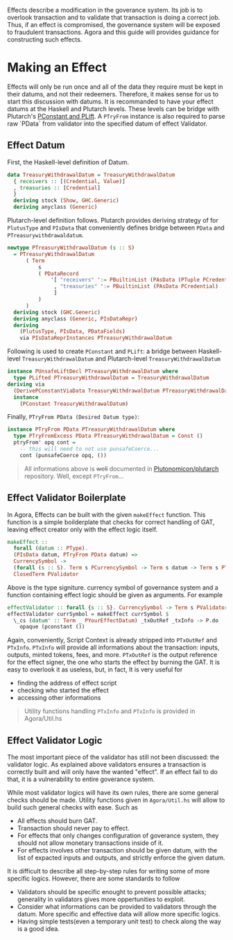 Effects describe a modification in the goverance system. Its job is to
overlook transaction and to validate that transaction is doing a correct
job. Thus, if an effect is compromised, the governance system will be
exposed to fraudulent transactions. Agora and this guide will provides
guidance for constructing such effects.

# Making an Effect

Effects will only be run once and all of the data they require must be
kept in their datums, and not their redeemers. Therefore, it makes
sense for us to start this discussion with datums. It is recommanded
to have your effect datums at the Haskell and Plutarch levels. These
levels can be bridge with Plutarch\'s [PConstant and
PLift](https://github.com/Plutonomicon/plutarch/blob/master/docs/Typeclasses/PConstant%20and%20PLift.md).
A `PTryFrom` instance is also required to parse raw \`PData\` from
validator into the specified datum of effect Validator.

## Effect Datum

First, the Haskell-level definition of Datum.

``` haskell
data TreasuryWithdrawalDatum = TreasuryWithdrawalDatum
  { receivers :: [(Credential, Value)]
  , treasuries :: [Credential]
  }
  deriving stock (Show, GHC.Generic)
  deriving anyclass (Generic)
```

Plutarch-level definition follows. Plutarch provides deriving strategy
of for `PlutusType` and `PIsData` that conveniently defines bridge
between `PData` and `PTreasurywithdrawaldatum`.

``` haskell
newtype PTreasuryWithdrawalDatum (s :: S)
  = PTreasuryWithdrawalDatum
      ( Term
          s
          ( PDataRecord
              '[ "receivers" ':= PBuiltinList (PAsData (PTuple PCredential PValue))
               , "treasuries" ':= PBuiltinList (PAsData PCredential)
               ]
          )
      )
  deriving stock (GHC.Generic)
  deriving anyclass (Generic, PIsDataRepr)
  deriving
    (PlutusType, PIsData, PDataFields)
    via PIsDataReprInstances PTreasuryWithdrawalDatum
```

Following is used to create `PConstant` and `PLift`: a bridge between
Haskell-level `TreasuryWithdrawalDatum` and Plutarch-level
`TreasuryWithdrawalDatum`

``` haskell
instance PUnsafeLiftDecl PTreasuryWithdrawalDatum where
  type PLifted PTreasuryWithdrawalDatum = TreasuryWithdrawalDatum
deriving via
  (DerivePConstantViaData TreasuryWithdrawalDatum PTreasuryWithdrawalDatum)
  instance
    (PConstant TreasuryWithdrawalDatum)
```

Finally, `PTryFrom PData (Desired Datum type)`:

``` haskell
instance PTryFrom PData PTreasuryWithdrawalDatum where
  type PTryFromExcess PData PTreasuryWithdrawalDatum = Const ()
  ptryFrom' opq cont =
    -- this will need to not use punsafeCoerce...
    cont (punsafeCoerce opq, ())
```

> All informations above is ~~well~~ documented in
> [Plutonomicon/plutarch](https://github.com/Plutonomicon/plutarch/tree/master/docs)
> repository. Well, except `PTryFrom`...

## Effect Validator Boilerplate

In Agora, Effects can be built with the given `makeEffect` function. This
function is a simple boilderplate that checks for correct handling of
GAT, leaving effect creator only with the effect logic itself.

``` haskell
makeEffect ::
  forall (datum :: PType).
  (PIsData datum, PTryFrom PData datum) =>
  CurrencySymbol ->
  (forall (s :: S). Term s PCurrencySymbol -> Term s datum -> Term s PTxOutRef -> Term s (PAsData PTxInfo) -> Term s POpaque) ->
  ClosedTerm PValidator
```

Above is the type signiture. currency symbol of governance system and a
function containing effect logic should be given as arguments. For
example

``` haskell
effectValidator :: forall {s :: S}. CurrencySymbol -> Term s PValidator
effectValidator currSymbol = makeEffect currSymbol $
  \_cs (datum' :: Term _ PYourEffectDatum) _txOutRef _txInfo -> P.do
    opaque (pconstant ())
```

Again, conveniently, Script Context is already stripped into `PTxOutRef`
and `PTxInfo`. `PTxInfo` will provide all informations about the
transaction: inputs, outputs, minted tokens, fees, and more. `PTxOutRef`
is the output reference for the effect signer, the one who starts the
effect by burning the GAT. It is easy to overlook it as useless, but, in
fact, It is very useful for

-   finding the address of effect script
-   checking who started the effect
-   accessing other informations

> Utility functions handling `PTxInfo` and `PTxInfo` is provided in
> Agora/Util.hs

## Effect Validator Logic

The most important piece of the validator has still not been discussed: the
validator logic. As explained above validators ensures a transaction is
correctly built and will only have the wanted \"effect\". If an effect
fail to do that, it is a vulnerability to entire goverance system.

While most validator logics will have its own rules, there are some
general checks should be made. Utility functions given in
`Agora/Util.hs` will allow to build such general checks with ease. Such
as

-   All effects should burn GAT.
-   Transaction should never pay to effect.
-   For effects that only changes configuration of goverance system,
    they should not allow monetary transactions inside of it.
-   For effects involves other transaction should be given datum, with
    the list of expacted inputs and outputs, and strictly enforce the
    given datum.

It is difficult to describe all step-by-step rules for writing some of
more specific logics. However, there are some standards to follow

-   Validators should be specific enought to prevent possible attacks;
    generality in validators gives more oppertunities to exploit.
-   Consider what informations can be provided to validators through the
    datum. More specific and effective data will allow more specific
    logics.
-   Having simple tests(even a temporary unit test) to check along the
    way is a good idea.
